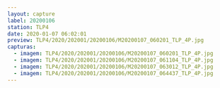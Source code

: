 ```yaml
---
layout: capture
label: 20200106
station: TLP4
date: 2020-01-07 06:02:01
preview: TLP4/2020/202001/20200106/M20200107_060201_TLP_4P.jpg
capturas:
  - imagem: TLP4/2020/202001/20200106/M20200107_060201_TLP_4P.jpg
  - imagem: TLP4/2020/202001/20200106/M20200107_061104_TLP_4P.jpg
  - imagem: TLP4/2020/202001/20200106/M20200107_063012_TLP_4P.jpg
  - imagem: TLP4/2020/202001/20200106/M20200107_064437_TLP_4P.jpg
---
```


